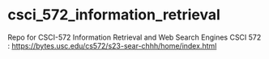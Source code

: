 # csci_572_information_retrieval
Repo for CSCI-572 Information Retrieval and Web Search Engines
CSCI 572 : https://bytes.usc.edu/cs572/s23-sear-chhh/home/index.html